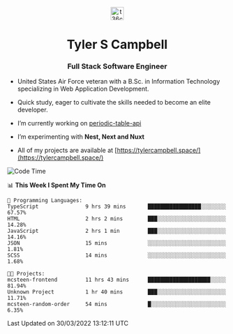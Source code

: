 <p align="center">
<a href="https://www.linkedin.com/in/t36campbell" target="blank"><img align="center" src="https://ik.imagekit.io/t36campbell/Portfolio/linkedin.png.original_m8bbGgPh6.png" alt="t36campbell" height="30" width="30" /></a>
</p>
<h1 align="center">Tyler S Campbell</h1>
<h3 align="center">Full Stack Software Engineer</h3>

* United States Air Force veteran with a B.Sc. in Information Technology specializing in Web Application Development. 

* Quick study, eager to cultivate the skills needed to become an elite developer.

* I’m currently working on [periodic-table-api](https://github.com/t36campbell/periodic-table-api)

* I’m experimenting with **Nest, Next and Nuxt**

* All of my projects are available at [https://tylercampbell.space/](https://tylercampbell.space/)

<!--START_SECTION:waka-->
![Code Time](http://img.shields.io/badge/Code%20Time-1%2C530%20hrs%208%20mins-blue)

📊 **This Week I Spent My Time On** 

```text
💬 Programming Languages: 
TypeScript               9 hrs 39 mins       █████████████████░░░░░░░░   67.57% 
HTML                     2 hrs 2 mins        ███░░░░░░░░░░░░░░░░░░░░░░   14.28% 
JavaScript               2 hrs 1 min         ███░░░░░░░░░░░░░░░░░░░░░░   14.16% 
JSON                     15 mins             ░░░░░░░░░░░░░░░░░░░░░░░░░   1.81% 
SCSS                     14 mins             ░░░░░░░░░░░░░░░░░░░░░░░░░   1.68%

🐱‍💻 Projects: 
mcsteen-frontend         11 hrs 43 mins      ████████████████████░░░░░   81.94% 
Unknown Project          1 hr 40 mins        ███░░░░░░░░░░░░░░░░░░░░░░   11.71% 
mcsteen-random-order     54 mins             █░░░░░░░░░░░░░░░░░░░░░░░░   6.35%

```


 Last Updated on 30/03/2022 13:12:11 UTC
<!--END_SECTION:waka-->
